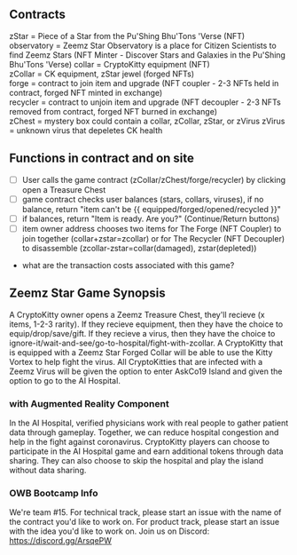 ## Contracts

zStar = Piece of a Star from the Pu'Shing Bhu'Tons 'Verse (NFT)<br />
observatory = Zeemz Star Observatory is a place for Citizen Scientists to find Zeemz Stars (NFT Minter - Discover Stars and Galaxies in the Pu'Shing Bhu'Tons 'Verse)
collar = CryptoKitty equipment (NFT)<br />
zCollar = CK equipment, zStar jewel (forged NFTs)<br />
forge = contract to join item and upgrade (NFT coupler - 2-3 NFTs held in contract, forged NFT minted in exchange)<br />
recycler = contract to unjoin item and upgrade (NFT decoupler - 2-3 NFTs removed from contract, forged NFT burned in exchange)<br />
zChest = mystery box could contain a collar, zCollar, zStar, or zVirus
zVirus = unknown virus that depeletes CK health

## Functions in contract and on site

- [ ] User calls the game contract (zCollar/zChest/forge/recycler) by clicking open a Treasure Chest
- [ ] game contract checks user balances (stars, collars, viruses), if no balance, return "item can't be {{ equipped/forged/opened/recycled }}" 
- [ ] if balances, return "Item is ready. Are you?" (Continue/Return buttons)
- [ ] item owner address chooses two items for The Forge (NFT Coupler) to join together (collar+zstar=zcollar) or for The Recycler (NFT Decoupler) to disassemble (zcollar-zstar=collar(damaged), zstar(depleted))

* what are the transaction costs associated with this game?

## Zeemz Star Game Synopsis

A CryptoKitty owner opens a Zeemz Treasure Chest, they'll recieve (x items, 1-2-3 rarity). If they recieve equipment, then they have the choice to equip/drop/save/gift. If they recieve a virus, then they have the choice to ignore-it/wait-and-see/go-to-hospital/fight-with-zcollar. A CryptoKitty that is equipped with a Zeemz Star Forged Collar will be able to use the Kitty Vortex to help fight the virus. All CryptoKitties that are infected with a Zeemz Virus will be given the option to enter AskCo19 Island and given the option to go to the AI Hospital. 

### with Augmented Reality Component
In the AI Hospital, verified physicians work with real people to gather patient data through gameplay. Together, we can reduce hospital congestion and help in the fight against coronavirus. CryptoKitty players can choose to participate in the AI Hospital game and earn additional tokens through data sharing. They can also choose to skip the hospital and play the island without data sharing. 


### OWB Bootcamp Info
We're team #15. For technical track, please start an issue with the name of the contract you'd like to work on. For product track, please start an issue with the idea you'd like to work on. Join us on Discord: https://discord.gg/ArsqePW
